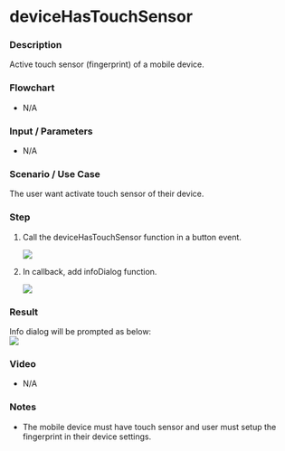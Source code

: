 # deviceHasTouchSensor

### Description

Active touch sensor (fingerprint) of a mobile device.

### Flowchart

- N/A

### Input / Parameters

- N/A

### Scenario / Use Case

The user want activate touch sensor of their device.

### Step

1. Call the deviceHasTouchSensor function in a button event.

    ![](../../../../document/function/Device/deviceHasTouchSensor/deviceHasTouchSensor-step-1.png?raw=true)

2. In callback, add infoDialog function. 

    ![](../../../../document/function/Device/deviceHasTouchSensor/deviceHasTouchSensor-step-2.png?raw=true)
    
### Result

Info dialog will be prompted as below:  <br />
![](../../../../document/function/Device/deviceHasTouchSensor/deviceHasTouchSensor-result-1.png?raw=true)

### Video

- N/A
<!--[![Video](http://i.imgur.com/Ot5DWAW.png)](https://youtu.be/StTqXEQ2l-Y?t=35s)-->

### Notes

- The mobile device must have touch sensor and user must setup the fingerprint in their device settings.